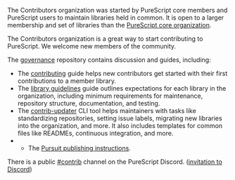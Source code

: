The Contributors organization was started by PureScript core members and PureScript users to maintain libraries held in common. It is open to a larger membership and set of libraries than the [PureScript core organization](https://github.com/purescript). 

The Contributors organization is a great way to start contributing to PureScript. We welcome new members of the community.

The [governance](https://github.com/purescript-contrib/governance) repository contains discussion and guides, including:

- The [contributing](https://github.com/purescript-contrib/governance/blob/main/contributing.md) guide helps new contributors get started with their first contributions to a member library.
- The [library guidelines](https://github.com/purescript-contrib/governance/blob/main/library-guidelines.md) guide outlines expectations for each library in the organization, including minimum requirements for maintenance, repository structure, documentation, and testing.
- The [contrib-updater](https://github.com/purescript-contrib/governance/blob/main/updater) CLI tool helps maintainers with tasks like standardizing repositories, setting issue labels, migrating new libraries into the organization, and more. It also includes templates for common files like READMEs, continuous integration, and more. 
- - The [Pursuit publishing instructions](https://github.com/purescript-contrib/governance/blob/main/pursuit-preregistry.md).

There is a public [#contrib](https://discord.com/channels/864614189094928394/938253816862736405) channel on the PureScript Discord. ([invitation to Discord](https://purescript.org/chat))
